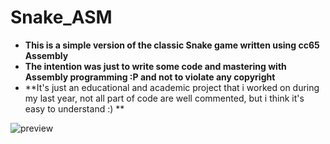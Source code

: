 # Snake_ASM
- **This is a simple version of the classic Snake game written using cc65 Assembly**
- **The intention was just to write some code and mastering with Assembly programming :P and not to violate any copyright**
- **It's just an educational and academic project that i worked on during my last year, not all part of code are well commented, but i think it's easy to understand :) **

![preview](https://user-images.githubusercontent.com/7602472/56380830-7ba7b580-6213-11e9-95ef-90296a9363fb.png)
